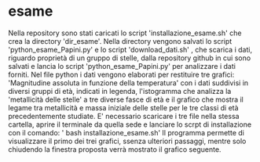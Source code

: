 # esame
Nella repository sono stati caricati lo script 'installazione_esame.sh' che crea la directory 'dir_esame'. Nella directory vengono salvati lo script 'python_esame_Papini.py' e lo script  'download_dati.sh' , che scarica i dati, riguardo proprietà di un gruppo di stelle, dalla repository github in cui sono salvati e lancia lo script 'python_esame_Papini.py' per analizzare i dati forniti. Nel file python i dati vengono elaborati per restituire tre grafici: 'Magnitudine assoluta in funzione della temperatura' con i dati suddivisi in diversi gruppi di età, indicati in legenda, l'istogramma che analizza la 'metallicità delle stelle' a tre diverse fasce di età e il grafico che mostra il legame tra metallicità e massa iniziale delle stelle per le tre classi di età precedentemente studiate.
E' necessario scaricare i tre file nella stessa cartella, aprire il terminale da quella sede e lanciare lo scrpt di installazione con il comando: ' bash installazione_esame.sh'
Il programma permette di visualizzare il primo dei trei grafici, ssenza ulteriori passaggi, mentre solo chiudendo la finestra proposta verrà mostrato il grafico seguente.

